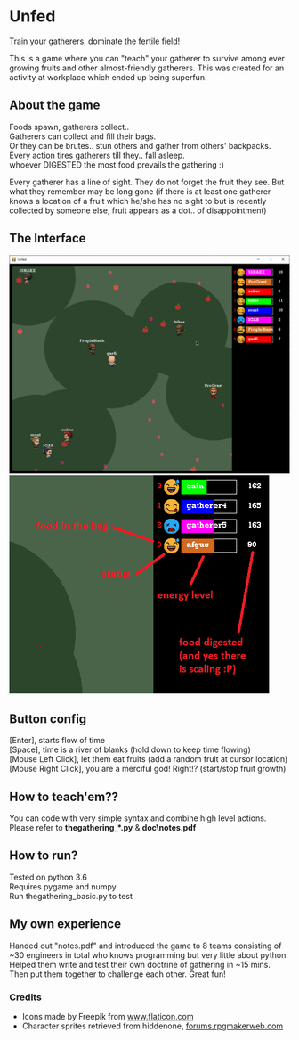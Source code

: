 # Unfed
Train your gatherers, dominate the fertile field!

This is a game where you can "teach" your gatherer to survive among ever growing fruits and other almost-friendly gatherers. This was created for an activity at workplace which ended up being superfun.

## About the game

Foods spawn, gatherers collect..\
Gatherers can collect and fill their bags.\
Or they can be brutes.. stun others and gather from others' backpacks.\
Every action tires gatherers till they.. fall asleep.\
whoever DIGESTED the most food prevails the gathering :)

Every gatherer has a line of sight. They do not forget the fruit they see. But what they remember may be long gone (if there is at least one gatherer knows a location of a fruit which he/she has no sight to but is recently collected by someone else, fruit appears as a dot.. of disappointment)

## The Interface

![](/dev/images/a_gathering.gif)
![](/dev/images/interface_snap.png)

## Button config

[Enter], starts flow of time\
[Space], time is a river of blanks (hold down to keep time flowing)\
[Mouse Left Click], let them eat fruits (add a random fruit at cursor location)\
[Mouse Right Click], you are a merciful god! Right!? (start/stop fruit growth)

## How to teach'em?? 
You can code with very simple syntax and combine high level actions. Please refer to **thegathering_*.py** & **doc\notes.pdf** 

## How to run?
Tested on python 3.6\
Requires pygame and numpy\
Run thegathering_basic.py to test

## My own experience
Handed out "notes.pdf" and introduced the game to 8 teams consisting of ~30 engineers in total who knows programming but very little about python. Helped them write and test their own doctrine of gathering in ~15 mins. Then put them together to challenge each other. Great fun!

### Credits
- Icons made by Freepik from www.flaticon.com  
- Character sprites retrieved from hiddenone, [forums.rpgmakerweb.com](https://forums.rpgmakerweb.com/index.php?threads/hiddenones-mv-resource-warehouse.47255/) 
